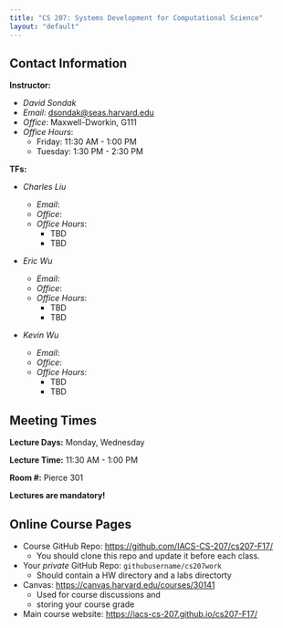 ```yaml
---
title: "CS 207: Systems Development for Computational Science"
layout: "default"
---
```


## Contact Information

**Instructor:** 

* *David Sondak*   
* *Email*:  <dsondak@seas.harvard.edu>
* *Office*:  Maxwell-Dworkin, G111  
* *Office Hours*:  
  * Friday: 11:30 AM - 1:00 PM  
  * Tuesday: 1:30 PM - 2:30 PM

**TFs:**

* *Charles Liu*   
  * *Email*:  
  * *Office*:    
  * *Office Hours*:  
    * TBD  
    * TBD

* *Eric Wu*   
  * *Email*:  
  * *Office*:    
  * *Office Hours*:  
    * TBD  
    * TBD

* *Kevin Wu*   
  * *Email*:  
  * *Office*:    
  * *Office Hours*:  
    * TBD  
    * TBD


## Meeting Times

**Lecture Days:**  Monday, Wednesday

**Lecture Time:**  11:30 AM - 1:00 PM

**Room \#:**  Pierce 301

**Lectures are mandatory!**

## Online Course Pages

* Course GitHub Repo: <https://github.com/IACS-CS-207/cs207-F17/> 
  * You should clone this repo and update it before each class.
* Your *private* GitHub Repo: `githubusername/cs207work`
  * Should contain a HW directory and a labs directorty
* Canvas: <https://canvas.harvard.edu/courses/30141>
  * Used for course discussions and 
  * storing your course grade 
* Main course website:  <https://iacs-cs-207.github.io/cs207-F17/>
